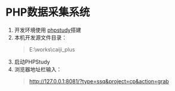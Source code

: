 # PHP数据采集系统

1. 开发环境使用 [phpstudy](http://phpstudy.php.cn/)搭建
2. 本机开发源文件目录：
   > E:\works\caiji_plus
3. 启动PHPStudy
4. 浏览器地址栏输入：
   > http://127.0.0.1:8081/?type=ssq&project=cp&action=grab